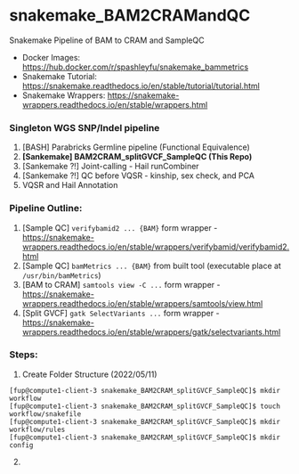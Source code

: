 # snakemake_BAM2CRAMandQC
Snakemake Pipeline of BAM to CRAM and SampleQC

* Docker Images: https://hub.docker.com/r/spashleyfu/snakemake_bammetrics
* Snakemake Tutorial: https://snakemake.readthedocs.io/en/stable/tutorial/tutorial.html
* Snakemake Wrappers: https://snakemake-wrappers.readthedocs.io/en/stable/wrappers.html

### Singleton WGS SNP/Indel pipeline

1. [BASH] Parabricks Germline pipeline (Functional Equivalence)
2. **[Sankemake] BAM2CRAM_splitGVCF_SampleQC (This Repo)**
3. [Sankemake ?!] Joint-calling - Hail runCombiner
4. [Sankemake ?!] QC before VQSR - kinship, sex check, and PCA
5. VQSR and Hail Annotation


### Pipeline Outline:

1. [Sample QC] `verifybamid2 ... {BAM}` form wrapper - https://snakemake-wrappers.readthedocs.io/en/stable/wrappers/verifybamid/verifybamid2.html
2. [Sample QC] `bamMetrics ... {BAM}` from built tool (executable place at `/usr/bin/bamMetrics`)
3. [BAM to CRAM] `samtools view -C ...` form wrapper - https://snakemake-wrappers.readthedocs.io/en/stable/wrappers/samtools/view.html
4. [Split GVCF] `gatk SelectVariants ...` form wrapper - https://snakemake-wrappers.readthedocs.io/en/stable/wrappers/gatk/selectvariants.html


### Steps:

1. Create Folder Structure (2022/05/11)

```
[fup@compute1-client-3 snakemake_BAM2CRAM_splitGVCF_SampleQC]$ mkdir workflow
[fup@compute1-client-3 snakemake_BAM2CRAM_splitGVCF_SampleQC]$ touch workflow/snakefile
[fup@compute1-client-3 snakemake_BAM2CRAM_splitGVCF_SampleQC]$ mkdir workflow/rules
[fup@compute1-client-3 snakemake_BAM2CRAM_splitGVCF_SampleQC]$ mkdir config
```

2. 
